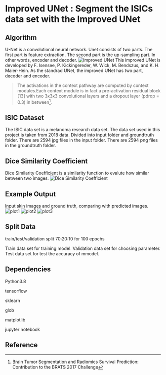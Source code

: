 # Improved UNet : Segment the ISICs data set with the Improved UNet

## Algorithm
U-Net is a convolutional neural network. Unet consists of two parts. The first part is feature extraction. The second part is the up-sampling part. In other words, encoder and decoder.
![Improved UNet](https://github.com/unicorn10086/PatternFlow/blob/topic-recognition/recognition/45464948-ISICs-UNet/images/improvedunet.png)
This improved UNet is developed by F. Isensee, P. Kickingereder, W. Wick, M. Bendszus, and K. H. Maier-Hein. As the standrad UNet, the improved UNet has two part, decoder and encoder.
>The activations in the context pathway are computed by context modules.Each context module is in fact a pre-activation residual block [13] with two 3x3x3 convolutional layers and a dropout layer (pdrop = 0.3) in between[^1].

## ISIC Dataset
The ISIC data set is a melanoma research data set. The data set used in this project is taken from 2018 data. Divided into input folder and groundtruth folder. There are 2594 jpg files in the input folder. There are 2594 png files in the groundtruth folder.

## Dice Similarity Coefficient
Dice Similarity Coefficient is a similarity function to evalute how similar between two images.
![Dice Similarity Coefficient](https://github.com/unicorn10086/PatternFlow/blob/topic-recognition/recognition/45464948-ISICs-UNet/images/dice.png)

## Example Output
Input skin images and ground truth, comparing with predicted images.
![plot1](https://github.com/unicorn10086/PatternFlow/blob/topic-recognition/recognition/45464948-ISICs-UNet/images/plot1.png)
![plot2](https://github.com/unicorn10086/PatternFlow/blob/topic-recognition/recognition/45464948-ISICs-UNet/images/plot2.png)
![plot3](https://github.com/unicorn10086/PatternFlow/blob/topic-recognition/recognition/45464948-ISICs-UNet/images/plot1.png)

## Split Data 
train/test/validation split 70:20:10  for 100 epochs

Train data set for training model. Validation data set for choosing parameter. Test data set for test the accuracy of mmodel.

## Dependencies
Python3.8

tensorflow

sklearn

glob

matplotlib

jupyter notebook

## Reference
[^1]: Brain Tumor Segmentation and Radiomics Survival Prediction: Contribution to the BRATS 2017 Challenge

